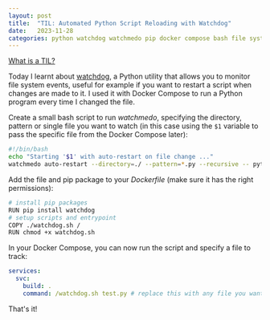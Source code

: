 ```yaml
---
layout: post
title:  "TIL: Automated Python Script Reloading with Watchdog"
date:   2023-11-28
categories: python watchdog watchmedo pip docker compose bash file system update
---
```


[What is a TIL?](2023-11-28-til-today-i-learned.md)

Today I learnt about [watchdog](https://pypi.org/project/watchdog/), a Python utility that allows you to monitor file system events, useful for example if you want to restart a script when changes are made to it. I used it with Docker Compose to run a Python program every time I changed the file.

Create a small bash script to run *watchmedo*, specifying the directory, pattern or single file you want to watch (in this case using the `$1` variable to pass the specific file from the Docker Compose later):

```bash
#!/bin/bash
echo "Starting '$1' with auto-restart on file change ..."
watchmedo auto-restart --directory=./ --pattern=*.py --recursive -- python3 $1
```

Add the file and pip package to your *Dockerfile* (make sure it has the right permissions):

```bash
# install pip packages
RUN pip install watchdog
# setup scripts and entrypoint
COPY ./watchdog.sh /
RUN chmod +x watchdog.sh
```

In your Docker Compose, you can now run the script and specify a file to track:

```yaml
services:
  svc:
    build: .
    command: /watchdog.sh test.py # replace this with any file you want to update and restart
```

That's it!
